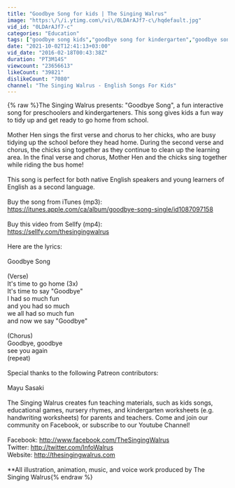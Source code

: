 ```yaml
---
title: "Goodbye Song for kids | The Singing Walrus"
image: "https:\/\/i.ytimg.com\/vi\/0LDArAJf7-c\/hqdefault.jpg"
vid_id: "0LDArAJf7-c"
categories: "Education"
tags: ["goodbye song kids","goodbye song for kindergarten","goodbye song for kids"]
date: "2021-10-02T12:41:13+03:00"
vid_date: "2016-02-18T00:43:38Z"
duration: "PT3M14S"
viewcount: "23656613"
likeCount: "39821"
dislikeCount: "7080"
channel: "The Singing Walrus - English Songs For Kids"
---
```

{% raw %}The Singing Walrus presents: &quot;Goodbye Song&quot;, a fun interactive song for preschoolers and kindergarteners. This song gives kids a fun way to tidy up and get ready to go home from school.<br /><br />Mother Hen sings the first verse and chorus to her chicks, who are busy tidying up the school before they head home. During the second verse and chorus, the chicks sing together as they continue to clean up the learning area. In the final verse and chorus, Mother Hen and the chicks sing together while riding the bus home! <br /><br />This song is perfect for both native English speakers and young learners of English as a second language.<br /><br />Buy the song from iTunes (mp3):<br /><a rel="nofollow" target="blank" href="https://itunes.apple.com/ca/album/goodbye-song-single/id1087097158">https://itunes.apple.com/ca/album/goodbye-song-single/id1087097158</a><br /><br />Buy this video from Sellfy (mp4):<br /><a rel="nofollow" target="blank" href="https://sellfy.com/thesingingwalrus">https://sellfy.com/thesingingwalrus</a><br /><br />Here are the lyrics:<br /><br />Goodbye Song<br /><br />(Verse)<br />It's time to go home (3x)<br />It's time to say &quot;Goodbye&quot;<br />I had so much fun<br />and you had so much<br />we all had so much fun<br />and now we say &quot;Goodbye&quot;<br /><br />(Chorus)<br />Goodbye, goodbye<br />see you again<br />(repeat)<br /><br />Special thanks to the following Patreon contributors:<br /><br />Mayu Sasaki<br /><br />The Singing Walrus creates fun teaching materials, such as kids songs, educational games, nursery rhymes, and kindergarten worksheets (e.g. handwriting worksheets) for parents and teachers. Come and join our community on Facebook, or subscribe to our Youtube Channel!<br /><br />Facebook: <a rel="nofollow" target="blank" href="http://www.facebook.com/TheSingingWalrus">http://www.facebook.com/TheSingingWalrus</a><br />Twitter: <a rel="nofollow" target="blank" href="http://twitter.com/InfoWalrus">http://twitter.com/InfoWalrus</a><br />Website: <a rel="nofollow" target="blank" href="http://thesingingwalrus.com">http://thesingingwalrus.com</a><br /><br />**All illustration, animation, music, and voice work produced by The Singing Walrus{% endraw %}
